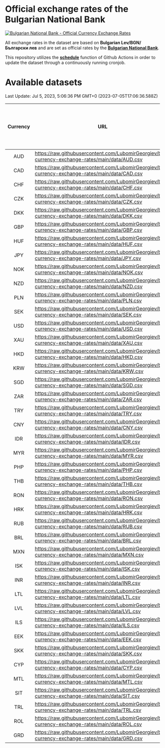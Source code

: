 # Official exchange rates of the Bulgarian National Bank

[![Bulgarian National Bank - Official Currency Exchange Rates](https://github.com/LubomirGeorgiev/bnb-currency-exchange-rates/actions/workflows/update-rates.yml/badge.svg?branch=main)](https://github.com/LubomirGeorgiev/bnb-currency-exchange-rates/actions/workflows/update-rates.yml)

All exchange rates in the dataset are based on **Bulgarian Lev/BGN/Български лев** and are set as official rates by the [**Bulgarian National Bank**](https://www.bnb.bg/Statistics/StExternalSector/StExchangeRates/StERForeignCurrencies/index.htm?toLang=_EN).

This repository utilizes the [**schedule**](https://docs.github.com/en/actions/reference/events-that-trigger-workflows) function of Github Actions in order to update the dataset through a continuously running cronjob.

# Available datasets

<!-- START LINKS (DO NOT EVER FU*ING DELETE THIS COMMENT FOR THE LOVE OF YOUR LIFE!!! IF YOU ARE CURIOS HOW IT WORKS, YOU CAN HAVE A LOOK AT ./src/updateReadme.ts) -->

Last Update: Jul 5, 2023, 5:06:36 PM GMT+0 (2023-07-05T17:06:36.588Z)

| Currency | URL                                                                                             | Number of records | Number of missing days that were filled in |
| :------: | ----------------------------------------------------------------------------------------------- | :---------------: | :----------------------------------------: |
|   AUD    | https://raw.githubusercontent.com/LubomirGeorgiev/bnb-currency-exchange-rates/main/data/AUD.csv |       8549        |                    2644                    |
|   CAD    | https://raw.githubusercontent.com/LubomirGeorgiev/bnb-currency-exchange-rates/main/data/CAD.csv |       8549        |                    2644                    |
|   CHF    | https://raw.githubusercontent.com/LubomirGeorgiev/bnb-currency-exchange-rates/main/data/CHF.csv |       8549        |                    2644                    |
|   CZK    | https://raw.githubusercontent.com/LubomirGeorgiev/bnb-currency-exchange-rates/main/data/CZK.csv |       8549        |                    2644                    |
|   DKK    | https://raw.githubusercontent.com/LubomirGeorgiev/bnb-currency-exchange-rates/main/data/DKK.csv |       8549        |                    2644                    |
|   GBP    | https://raw.githubusercontent.com/LubomirGeorgiev/bnb-currency-exchange-rates/main/data/GBP.csv |       8549        |                    2644                    |
|   HUF    | https://raw.githubusercontent.com/LubomirGeorgiev/bnb-currency-exchange-rates/main/data/HUF.csv |       8549        |                    2644                    |
|   JPY    | https://raw.githubusercontent.com/LubomirGeorgiev/bnb-currency-exchange-rates/main/data/JPY.csv |       8549        |                    2644                    |
|   NOK    | https://raw.githubusercontent.com/LubomirGeorgiev/bnb-currency-exchange-rates/main/data/NOK.csv |       8549        |                    2644                    |
|   NZD    | https://raw.githubusercontent.com/LubomirGeorgiev/bnb-currency-exchange-rates/main/data/NZD.csv |       8549        |                    2644                    |
|   PLN    | https://raw.githubusercontent.com/LubomirGeorgiev/bnb-currency-exchange-rates/main/data/PLN.csv |       8549        |                    2644                    |
|   SEK    | https://raw.githubusercontent.com/LubomirGeorgiev/bnb-currency-exchange-rates/main/data/SEK.csv |       8549        |                    2644                    |
|   USD    | https://raw.githubusercontent.com/LubomirGeorgiev/bnb-currency-exchange-rates/main/data/USD.csv |       8549        |                    2644                    |
|   XAU    | https://raw.githubusercontent.com/LubomirGeorgiev/bnb-currency-exchange-rates/main/data/XAU.csv |       8549        |                    2646                    |
|   HKD    | https://raw.githubusercontent.com/LubomirGeorgiev/bnb-currency-exchange-rates/main/data/HKD.csv |       8247        |                    2553                    |
|   KRW    | https://raw.githubusercontent.com/LubomirGeorgiev/bnb-currency-exchange-rates/main/data/KRW.csv |       8247        |                    2553                    |
|   SGD    | https://raw.githubusercontent.com/LubomirGeorgiev/bnb-currency-exchange-rates/main/data/SGD.csv |       8247        |                    2553                    |
|   ZAR    | https://raw.githubusercontent.com/LubomirGeorgiev/bnb-currency-exchange-rates/main/data/ZAR.csv |       8247        |                    2553                    |
|   TRY    | https://raw.githubusercontent.com/LubomirGeorgiev/bnb-currency-exchange-rates/main/data/TRY.csv |       6729        |                    2083                    |
|   CNY    | https://raw.githubusercontent.com/LubomirGeorgiev/bnb-currency-exchange-rates/main/data/CNY.csv |       6609        |                    2047                    |
|   IDR    | https://raw.githubusercontent.com/LubomirGeorgiev/bnb-currency-exchange-rates/main/data/IDR.csv |       6609        |                    2047                    |
|   MYR    | https://raw.githubusercontent.com/LubomirGeorgiev/bnb-currency-exchange-rates/main/data/MYR.csv |       6609        |                    2047                    |
|   PHP    | https://raw.githubusercontent.com/LubomirGeorgiev/bnb-currency-exchange-rates/main/data/PHP.csv |       6609        |                    2047                    |
|   THB    | https://raw.githubusercontent.com/LubomirGeorgiev/bnb-currency-exchange-rates/main/data/THB.csv |       6609        |                    2047                    |
|   RON    | https://raw.githubusercontent.com/LubomirGeorgiev/bnb-currency-exchange-rates/main/data/RON.csv |       6550        |                    2029                    |
|   HRK    | https://raw.githubusercontent.com/LubomirGeorgiev/bnb-currency-exchange-rates/main/data/HRK.csv |       6422        |                    1986                    |
|   RUB    | https://raw.githubusercontent.com/LubomirGeorgiev/bnb-currency-exchange-rates/main/data/RUB.csv |       6122        |                    1893                    |
|   BRL    | https://raw.githubusercontent.com/LubomirGeorgiev/bnb-currency-exchange-rates/main/data/BRL.csv |       5637        |                    1748                    |
|   MXN    | https://raw.githubusercontent.com/LubomirGeorgiev/bnb-currency-exchange-rates/main/data/MXN.csv |       5637        |                    1748                    |
|   ISK    | https://raw.githubusercontent.com/LubomirGeorgiev/bnb-currency-exchange-rates/main/data/ISK.csv |       5552        |                    1725                    |
|   INR    | https://raw.githubusercontent.com/LubomirGeorgiev/bnb-currency-exchange-rates/main/data/INR.csv |       5270        |                    1634                    |
|   LTL    | https://raw.githubusercontent.com/LubomirGeorgiev/bnb-currency-exchange-rates/main/data/LTL.csv |       5150        |                    1579                    |
|   LVL    | https://raw.githubusercontent.com/LubomirGeorgiev/bnb-currency-exchange-rates/main/data/LVL.csv |       4785        |                    1465                    |
|   ILS    | https://raw.githubusercontent.com/LubomirGeorgiev/bnb-currency-exchange-rates/main/data/ILS.csv |       4544        |                    1413                    |
|   EEK    | https://raw.githubusercontent.com/LubomirGeorgiev/bnb-currency-exchange-rates/main/data/EEK.csv |       4002        |                    1228                    |
|   SKK    | https://raw.githubusercontent.com/LubomirGeorgiev/bnb-currency-exchange-rates/main/data/SKK.csv |       2972        |                    914                     |
|   CYP    | https://raw.githubusercontent.com/LubomirGeorgiev/bnb-currency-exchange-rates/main/data/CYP.csv |       2908        |                    892                     |
|   MTL    | https://raw.githubusercontent.com/LubomirGeorgiev/bnb-currency-exchange-rates/main/data/MTL.csv |       2606        |                    801                     |
|   SIT    | https://raw.githubusercontent.com/LubomirGeorgiev/bnb-currency-exchange-rates/main/data/SIT.csv |       2544        |                    780                     |
|   TRL    | https://raw.githubusercontent.com/LubomirGeorgiev/bnb-currency-exchange-rates/main/data/TRL.csv |       1818        |                    559                     |
|   ROL    | https://raw.githubusercontent.com/LubomirGeorgiev/bnb-currency-exchange-rates/main/data/ROL.csv |       1697        |                    524                     |
|   GRD    | https://raw.githubusercontent.com/LubomirGeorgiev/bnb-currency-exchange-rates/main/data/GRD.csv |        361        |                    109                     |

<!-- END LINKS (DO NOT EVER FU*ING DELETE THIS COMMENT FOR THE LOVE OF YOUR LIFE!!! IF YOU ARE CURIOS HOW IT WORKS, YOU CAN HAVE A LOOK AT ./src/updateReadme.ts) -->
